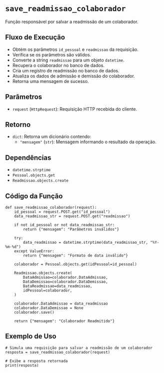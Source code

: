 # `save_readmissao_colaborador`

Função responsável por salvar a readmissão de um colaborador.

## Fluxo de Execução

- Obtém os parâmetros `id_pessoal` e `readmissao` da requisição.
- Verifica se os parâmetros são válidos.
- Converte a string `readmissao` para um objeto `datetime`.
- Recupera o colaborador no banco de dados.
- Cria um registro de readmissão no banco de dados.
- Atualiza os dados de admissão e demissão do colaborador.
- Retorna uma mensagem de sucesso.

## Parâmetros

- `request` (`HttpRequest`): Requisição HTTP recebida do cliente.

## Retorno

- `dict`: Retorna um dicionário contendo:
  - `"mensagem"` (`str`): Mensagem informando o resultado da operação.

## Dependências

- `datetime.strptime`
- `Pessoal.objects.get`
- `Readmissao.objects.create`

## Código da Função

```{py3 linenums="1"}
def save_readmissao_colaborador(request):
    id_pessoal = request.POST.get("id_pessoal")
    data_readmissao_str = request.POST.get("readmissao")

    if not id_pessoal or not data_readmissao_str:
        return {"mensagem": "Parâmetros inválidos"}

    try:
        data_readmissao = datetime.strptime(data_readmissao_str, "%Y-%m-%d")
    except ValueError:
        return {"mensagem": "Formato de data inválido"}

    colaborador = Pessoal.objects.get(idPessoal=id_pessoal)

    Readmissao.objects.create(
        DataAdmissao=colaborador.DataAdmissao,
        DataDemissao=colaborador.DataDemissao,
        DataReadmissao=data_readmissao,
        idPessoal=colaborador,
    )

    colaborador.DataAdmissao = data_readmissao
    colaborador.DataDemissao = None
    colaborador.save()

    return {"mensagem": "Colaborador Readmitido"}
```

## Exemplo de Uso
```{py3 linenums="1"}
# Simula uma requisição para salvar a readmissão de um colaborador
resposta = save_readmissao_colaborador(request)

# Exibe a resposta retornada
print(resposta)
```
